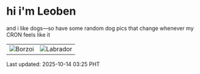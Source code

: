 # hi i'm Leoben

and i like dogs—so have some random dog pics that change whenever my CRON feels like it

|  |  |
|--------|----------|
| ![Borzoi](https://random-dog-vercel.vercel.app/api/random-borzoi?v=1760383559) | ![Labrador](https://random-dog-vercel.vercel.app/api/random-labrador?v=1760383559) |

Last updated: 2025-10-14 03:25 PHT
